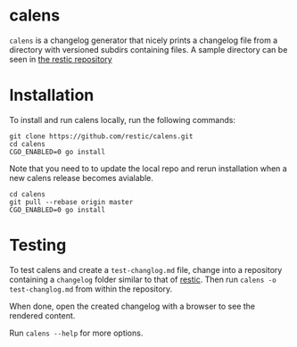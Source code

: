 # calens

`calens` is a changelog generator that nicely prints a changelog file from
a directory with versioned subdirs containing files. A sample directory can be
seen in [the restic repository](https://github.com/restic/restic/tree/master/changelog)

# Installation

To install and run calens locally, run the following commands:
```
git clone https://github.com/restic/calens.git 
cd calens
CGO_ENABLED=0 go install
```

Note that you need to to update the local repo and rerun installation when a new calens release becomes avialable.
```
cd calens
git pull --rebase origin master
CGO_ENABLED=0 go install
```

# Testing

To test calens and create a `test-changlog.md` file, change into a repository containing
a `changelog` folder similar to that of [restic](https://github.com/restic/restic/tree/master/changelog).
Then run `calens -o test-changlog.md` from within the repository.

When done, open the created changelog with a browser to see the rendered content.

Run `calens --help` for more options.

